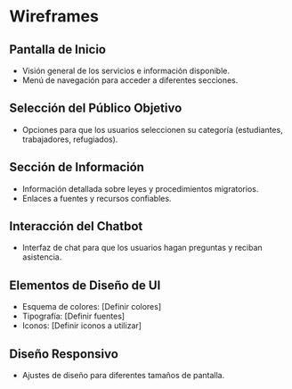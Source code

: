 # Wireframes

## Pantalla de Inicio
- Visión general de los servicios e información disponible.
- Menú de navegación para acceder a diferentes secciones.

## Selección del Público Objetivo
- Opciones para que los usuarios seleccionen su categoría (estudiantes, trabajadores, refugiados).

## Sección de Información
- Información detallada sobre leyes y procedimientos migratorios.
- Enlaces a fuentes y recursos confiables.

## Interacción del Chatbot
- Interfaz de chat para que los usuarios hagan preguntas y reciban asistencia.

## Elementos de Diseño de UI
- Esquema de colores: [Definir colores]
- Tipografía: [Definir fuentes]
- Iconos: [Definir iconos a utilizar]

## Diseño Responsivo
- Ajustes de diseño para diferentes tamaños de pantalla.
